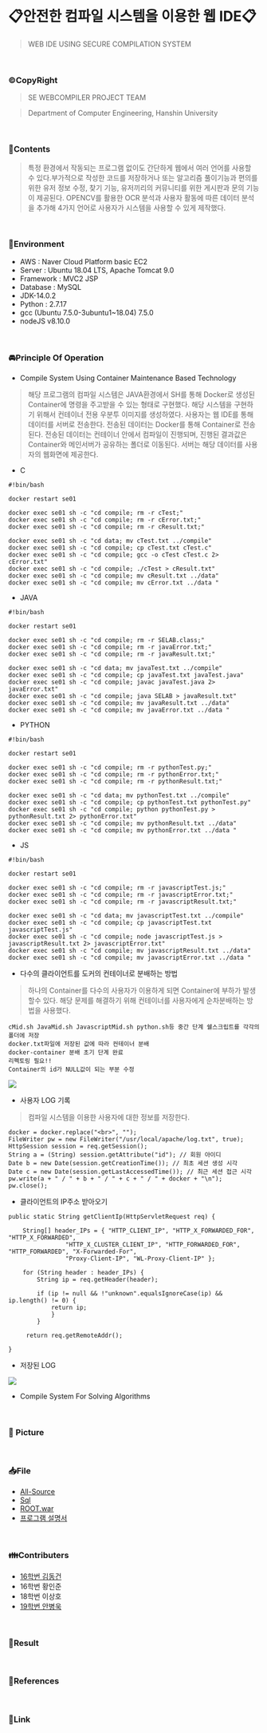 # 📋안전한 컴파일 시스템을 이용한 웹 IDE📋

> WEB IDE USING SECURE COMPILATION SYSTEM

<br>

### ©CopyRight

> SE WEBCOMPILER PROJECT TEAM

> Department of Computer Engineering, Hanshin University

<br>

### 📒Contents
> 특정 환경에서 작동되는 프로그램 없이도 간단하게 웹에서 여러 언어를 사용할 수 있다.부가적으로 작성한 코드를 저장하거나 또는 알고리즘 풀이기능과 편의를 위한 유저 정보 수정, 찾기 기능, 유저끼리의 커뮤니티를 위한 게시판과 문의 기능이 제공된다. OPENCV를 활용한 OCR 분석과 사용자 활동에 따른 데이터 분석을 추가해 4가지 언어로 사용자가 시스템을 사용할 수 있게 제작했다. 

<br>

### 🔧Environment
  - AWS : Naver Cloud Platform basic EC2
  - Server : Ubuntu 18.04 LTS, Apache Tomcat 9.0
  - Framework : MVC2 JSP
  - Database : MySQL
  - JDK-14.0.2
  - Python : 2.7.17
  - gcc (Ubuntu 7.5.0-3ubuntu1~18.04) 7.5.0
  - nodeJS v8.10.0

<br>

### 🚘Principle Of Operation

- Compile System Using Container Maintenance Based Technology
> 해당 프로그램의 컴파일 시스템은 JAVA환경에서 SH를 통해 Docker로 생성된 Container에 명령을 주고받을 수 있는 형태로 구현했다. 해당 시스템을 구현하기 위해서 컨테이너 전용 우분투 이미지를 생성하였다. 사용자는 웹 IDE를 통해 데이터를 서버로 전송한다. 전송된 데이터는 Docker를 통해 Container로 전송된다. 전송된 데이터는 컨테이너 안에서 컴파일이 진행되며, 진행된 결과값은 Container와 메인서버가 공유하는 폴더로 이동된다. 서버는 해당 데이터를 사용자의 웹화면에 제공한다.

- C
```
#!bin/bash

docker restart se01

docker exec se01 sh -c "cd compile; rm -r cTest;"
docker exec se01 sh -c "cd compile; rm -r cError.txt;"
docker exec se01 sh -c "cd compile; rm -r cResult.txt;"

docker exec se01 sh -c "cd data; mv cTest.txt ../compile"
docker exec se01 sh -c "cd compile; cp cTest.txt cTest.c"
docker exec se01 sh -c "cd compile; gcc -o cTest cTest.c 2> cError.txt"
docker exec se01 sh -c "cd compile; ./cTest > cResult.txt"
docker exec se01 sh -c "cd compile; mv cResult.txt ../data"
docker exec se01 sh -c "cd compile; mv cError.txt ../data "
```

- JAVA
```
#!bin/bash

docker restart se01

docker exec se01 sh -c "cd compile; rm -r SELAB.class;"
docker exec se01 sh -c "cd compile; rm -r javaError.txt;"
docker exec se01 sh -c "cd compile; rm -r javaResult.txt;"

docker exec se01 sh -c "cd data; mv javaTest.txt ../compile"
docker exec se01 sh -c "cd compile; cp javaTest.txt javaTest.java"
docker exec se01 sh -c "cd compile; javac javaTest.java 2> javaError.txt"
docker exec se01 sh -c "cd compile; java SELAB > javaResult.txt"
docker exec se01 sh -c "cd compile; mv javaResult.txt ../data"
docker exec se01 sh -c "cd compile; mv javaError.txt ../data "
```

- PYTHON
```
#!bin/bash

docker restart se01

docker exec se01 sh -c "cd compile; rm -r pythonTest.py;"
docker exec se01 sh -c "cd compile; rm -r pythonError.txt;"
docker exec se01 sh -c "cd compile; rm -r pythonResult.txt;"

docker exec se01 sh -c "cd data; mv pythonTest.txt ../compile"
docker exec se01 sh -c "cd compile; cp pythonTest.txt pythonTest.py"
docker exec se01 sh -c "cd compile; python pythonTest.py > pythonResult.txt 2> pythonError.txt"
docker exec se01 sh -c "cd compile; mv pythonResult.txt ../data"
docker exec se01 sh -c "cd compile; mv pythonError.txt ../data "
```

- JS
```
#!bin/bash

docker restart se01

docker exec se01 sh -c "cd compile; rm -r javascriptTest.js;"
docker exec se01 sh -c "cd compile; rm -r javascriptError.txt;"
docker exec se01 sh -c "cd compile; rm -r javascriptResult.txt;"

docker exec se01 sh -c "cd data; mv javascriptTest.txt ../compile"
docker exec se01 sh -c "cd compile; cp javascriptTest.txt javascriptTest.js"
docker exec se01 sh -c "cd compile; node javascriptTest.js > javascriptResult.txt 2> javascriptError.txt"
docker exec se01 sh -c "cd compile; mv javascriptResult.txt ../data"
docker exec se01 sh -c "cd compile; mv javascriptError.txt ../data "
```

- 다수의 클라이언트를 도커의 컨테이너로 분배하는 방법
> 하나의 Container를 다수의 사용자가 이용하게 되면 Container에 부하가 발생할수 있다. 해당 문제를 해결하기 위해 컨테이너를 사용자에게 순차분배하는 방법을 사용했다.

```        
cMid.sh JavaMid.sh JavascriptMid.sh python.sh등 중간 단계 쉘스크립트를 각각의 폴더에 저장
docker.txt파일에 저장된 값에 따라 컨테이너 분배   
docker-container 분배 초기 단계 완료
리펙토링 필요!!
Container의 id가 NULL값이 되는 부분 수정
```

<img src="picture/docker.png">

- 사용자 LOG 기록
> 컴파일 시스템을 이용한 사용자에 대한 정보를 저장한다.    
```
docker = docker.replace("<br>", "");
FileWriter pw = new FileWriter("/usr/local/apache/log.txt", true);
HttpSession session = req.getSession();
String a = (String) session.getAttribute("id"); // 회원 아이디
Date b = new Date(session.getCreationTime()); // 최초 세션 생성 시각
Date c = new Date(session.getLastAccessedTime()); // 최근 세션 접근 시각
pw.write(a + " / " + b + " / " + c + " / " + docker + "\n");
pw.close();
```

- 클라이언트의 IP주소 받아오기
```
public static String getClientIp(HttpServletRequest req) {

	String[] header_IPs = { "HTTP_CLIENT_IP", "HTTP_X_FORWARDED_FOR", "HTTP_X_FORWARDED",
				"HTTP_X_CLUSTER_CLIENT_IP", "HTTP_FORWARDED_FOR", "HTTP_FORWARDED", "X-Forwarded-For",
				"Proxy-Client-IP", "WL-Proxy-Client-IP" };

	for (String header : header_IPs) {
		String ip = req.getHeader(header);

		if (ip != null && !"unknown".equalsIgnoreCase(ip) && ip.length() != 0) {
			return ip;
			}
		}

	 return req.getRemoteAddr();

}   
```

- 저장된 LOG
<img src="picture/이용기록.png">    

        





- Compile System For Solving Algorithms



<br>

### 📸 Picture

<br>

### 📥File
- [All-Source](https://github.com/SE-LAB-IDE/WEBCOMPILER-COMPILER-SYSTEM/tree/master/ROOT)
- [Sql](https://github.com/DongGeon0908/Building-a-coding-test-site-using-WEB-IDE/blob/master/sql/kko_final.sql)
- [ROOT.war](https://github.com/SE-LAB-IDE/WEBCOMPILER-COMPILER-SYSTEM/blob/master/FILE/ROOT.war)
- [프로그램 설명서](https://github.com/SE-LAB-IDE/WEBCOMPILER-COMPILER-SYSTEM/blob/master/FILE/%ED%94%84%EB%A1%9C%EA%B7%B8%EB%9E%A8%20%EC%84%A4%EB%AA%85%EC%84%9C.pdf)
<br>

### 👪Contributers

- [16학번 김동건](https://github.com/DongGeon0908)
- 16학번 황인준
- 18학번 이상호
- [19학번 안병욱](https://github.com/uuuugi)

<br>

### 🤟Result

<br>

### 📖References

<br>

### 🔗Link
